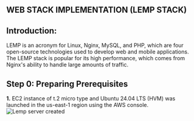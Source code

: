 ## WEB STACK IMPLEMENTATION (LEMP STACK) 
## Introduction:
LEMP is an acronym for Linux, Nginx, MySQL, and PHP, which are four open-source technologies used to develop web and mobile applications. The LEMP stack is popular for its high performance, which comes from Nginx's ability to handle large amounts of traffic.
## Step 0: Preparing Prerequisites
**1.** EC2 instance of t.2 micro type and Ubuntu 24.04 LTS (HVM) was launched in the us-east-1 region using the AWS console.
![Lemp server created](https://github.com/Emkay360/StegHub_DevOps-Cloud_Engineering/assets/56301419/d3790328-6ac7-4e5f-bd38-29cb4d834ab8)

